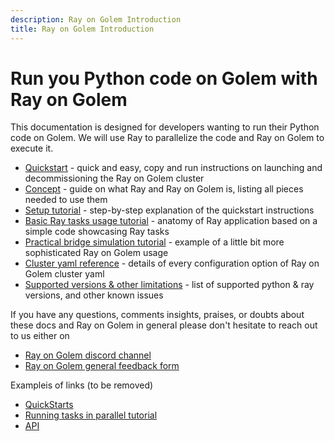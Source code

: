 ```yaml
---
description: Ray on Golem Introduction 
title: Ray on Golem Introduction
---
```


# Run you Python code on Golem with Ray on Golem

This documentation is designed for developers wanting to run their Python code on Golem.
We will use Ray to parallelize the code and Ray on Golem to execute it.

- [Quickstart](/docs/creators/ray/quickstart) - quick and easy, copy and run instructions on launching and decommissioning the Ray on Golem cluster
- [Concept](#concept) - guide on what Ray and Ray on Golem is, listing all pieces needed to use them
- [Setup tutorial](#setup-tutorial) - step-by-step explanation of the quickstart instructions
- [Basic Ray tasks usage tutorial](#basic-ray-tasks-usage-tutorial) - anatomy of Ray application based on a simple code showcasing Ray tasks
- [Practical bridge simulation tutorial](#practical-bridge-simulation-tutorial) - example of a little bit more sophisticated Ray on Golem usage
- [Cluster yaml reference](#cluster-yaml-reference) - details of every configuration option of Ray on Golem cluster yaml
- [Supported versions & other limitations](#supported-versions-and-other-limitations) - list of supported python & ray versions, and other known issues


If you have any questions, comments insights, praises, or doubts about these docs and Ray on Golem in general please don't hesitate to reach out to us either on
- [Ray on Golem discord channel](https://discord.com/channels/684703559954333727/1136986696907505775)
- [Ray on Golem general feedback form](TODO)




Exampleis of links (to be removed)
 - [QuickStarts](/docs/creators/javascript/quickstarts)
 - [Running tasks in parallel tutorial](/docs/creators/javascript/tutorials/running-parallel-tasks)
 - [API](/docs/golem-js/reference/overview)
